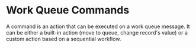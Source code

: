 # Work Queue Commands

A command is an action that can be executed on a work queue message. It can be either a built-in action (move to queue, change record's value) or a custom action based on a sequential workflow.
